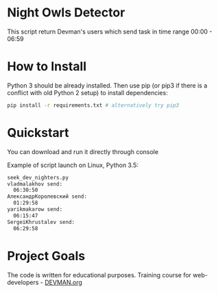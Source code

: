 # Night Owls Detector

This script return Devman's users which send task in time range 00:00 - 06:59

# How to Install

Python 3 should be already installed. Then use pip (or pip3 if there is a conflict with old Python 2 setup) to install dependencies:

```bash
pip install -r requirements.txt # alternatively try pip3
```

# Quickstart

You can download and run it directly through console

Example of script launch on Linux, Python 3.5:

```bash
seek_dev_nighters.py
vladmalakhov send:
  06:30:50
АлександрКоролевский send:
  01:29:58
yarikmakarow send:
  06:15:47
SergeiKhrustalev send:
  06:29:58
```

# Project Goals

The code is written for educational purposes. Training course for web-developers - [DEVMAN.org](https://devman.org)

